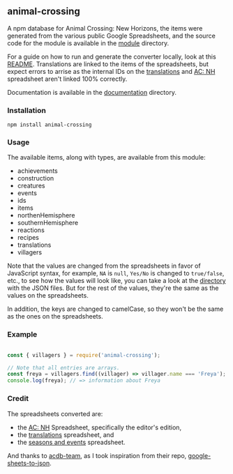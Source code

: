 ## animal-crossing

A npm database for Animal Crossing: New Horizons, the items were generated from the various public Google Spreadsheets, and the source code for the module is available in the [module](https://github.com/Norviah/animal-crossing/tree/master/module) directory.

For a guide on how to run and generate the converter locally, look at this [README](https://github.com/Norviah/animal-crossing/blob/master/CONVERT.md). Translations are linked to the items of the spreadsheets, but expect errors to arrise as the internal IDs on the [translations](https://docs.google.com/spreadsheets/d/1BjqVeqIrfEezvyrWLUrwMjmK_UbY2LXkZ12mttamTtk/edit#gid=1222873902) and [AC: NH](https://docs.google.com/spreadsheets/d/1mo7myqHry5r_TKvakvIhHbcEAEQpSiNoNQoIS8sMpvM/edit#gid=1916357977) spreadsheet aren't linked 100% correctly.

Documentation is available in the [documentation](https://github.com/Norviah/animal-crossing/tree/master/module/docs) directory.

### Installation

```
npm install animal-crossing
```

### Usage

The available items, along with types, are available from this module:

  - achievements
  - construction
  - creatures
  - events
  - ids
  - items
  - northenHemisphere
  - southernHemisphere
  - reactions
  - recipes
  - translations
  - villagers

Note that the values are changed from the spreadsheets in favor of JavaScript syntax, for example, `NA` is `null`, `Yes/No` is changed to `true/false`, etc., to see how the values will look like, you can take a look at the [directory](https://github.com/Norviah/animal-crossing/tree/master/combined) with the JSON files. But for the rest of the values, they're the same as the values on the spreadsheets.

In addition, the keys are changed to camelCase, so they won't be the same as the ones on the spreadsheets.

### Example

```javascript

const { villagers } = require('animal-crossing');

// Note that all entries are arrays.
const freya = villagers.find((villager) => villager.name === 'Freya');
console.log(freya); // => information about Freya

```

### Credit

The spreadsheets converted are:

  - the [AC: NH](https://docs.google.com/spreadsheets/d/1mo7myqHry5r_TKvakvIhHbcEAEQpSiNoNQoIS8sMpvM/edit#gid=1916357977) Spreadsheet, specifically the editor's edition,
  - the [translations](https://docs.google.com/spreadsheets/d/1BjqVeqIrfEezvyrWLUrwMjmK_UbY2LXkZ12mttamTtk/edit#gid=1222873902) spreadsheet, and
  - the [seasons and events](https://docs.google.com/spreadsheets/d/1bVR5ZvGnLocomSvbypDyY-3gX-2iKaCEtmlDUc6_4sI/edit#gid=1805677455) spreadsheet.

And thanks to [acdb-team](https://github.com/acdb-team), as I took inspiration from their repo, [google-sheets-to-json](https://github.com/acdb-team/google-sheets-to-json).
